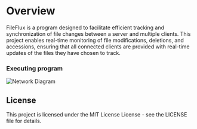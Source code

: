 # Overview

FileFlux is a program designed to facilitate efficient tracking and synchronization of file changes between a server and multiple clients. This project enables real-time monitoring of file modifications, deletions, and accessions, ensuring that all connected clients are provided with real-time updates of the files they have chosen to track.




### Executing program
![Network Diagram](https://github.com/Axlx16/FileFlux/blob/master/docs/network_diagram.png)


## License

This project is licensed under the MIT License License - see the LICENSE file for details.
